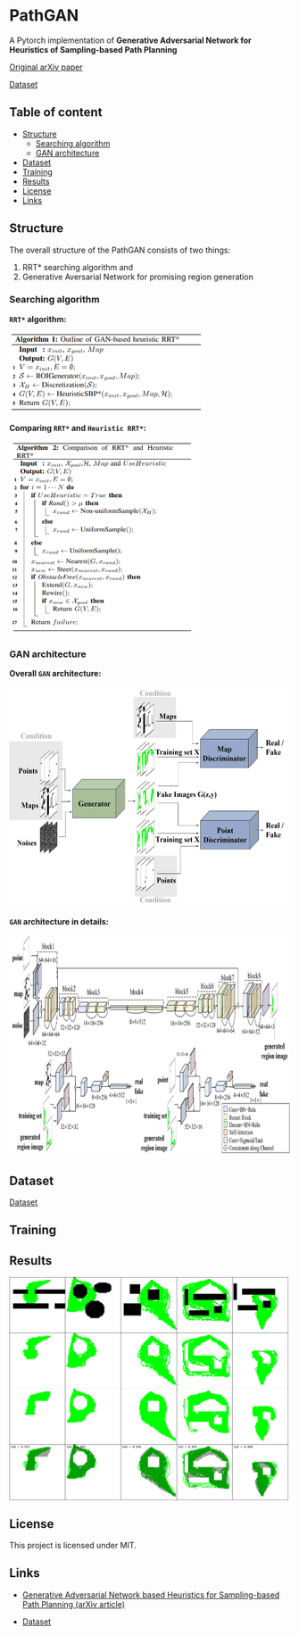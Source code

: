 PathGAN
======================
A Pytorch implementation of **Generative Adversarial Network for Heuristics of Sampling-based Path Planning**

[Original arXiv paper](https://arxiv.org/pdf/2012.03490.pdf)

[Dataset](https://disk.yandex.ru/d/mgf5wtQrld0ygQ)

## Table of content

- [Structure](#structure)
  - [Searching algorithm](#searching-algorithm)
  - [GAN architecture](#gan-architecture)
- [Dataset](#dataset)
- [Training](#training)
- [Results](#results)
- [License](#license)
- [Links](#links)


## Structure

The overall structure of the PathGAN consists of two things:
1) RRT* searching algorithm and
2) Generative Aversarial Network for promising region generation 

### Searching algorithm

**`RRT*` algorithm:**

<a><img src="assets/gan_rrt.png" align="center" height="150px" width="350px"/></a>

**Comparing `RRT*` and `Heuristic RRT*`:**

<a><img src="assets/rrt_vs_hrrt.png" align="center" height="350px" width="340px"/></a>

### GAN architecture

**Overall `GAN` architecture:**

<a><img src="assets/gan.jpg" align="center" height="400px" width="600px"/></a>

**`GAN` architecture in details:**

<a><img src="assets/detailed_gan.jpg" align="center" height="400px" width="800px"/></a>

## Dataset

[Dataset](https://disk.yandex.ru/d/mgf5wtQrld0ygQ)

## Training

## Results

<a><img src="assets/result.png" align="center" height="400px" width="500px"/></a>

## License

This project is licensed under MIT.

## Links

* [Generative Adversarial Network based Heuristics for Sampling-based Path Planning (arXiv article)](https://arxiv.org/pdf/2012.03490.pdf)

* [Dataset](https://disk.yandex.ru/d/mgf5wtQrld0ygQ)
